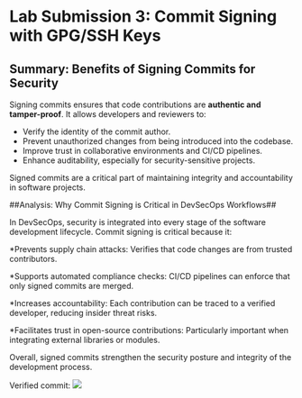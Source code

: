 # Lab Submission 3: Commit Signing with GPG/SSH Keys

## Summary: Benefits of Signing Commits for Security

Signing commits ensures that code contributions are **authentic and tamper-proof**. It allows developers and reviewers to:

- Verify the identity of the commit author.
- Prevent unauthorized changes from being introduced into the codebase.
- Improve trust in collaborative environments and CI/CD pipelines.
- Enhance auditability, especially for security-sensitive projects.

Signed commits are a critical part of maintaining integrity and accountability in software projects.

##Analysis: Why Commit Signing is Critical in DevSecOps Workflows##

In DevSecOps, security is integrated into every stage of the software development lifecycle. Commit signing is critical because it:

*Prevents supply chain attacks: Verifies that code changes are from trusted contributors.

*Supports automated compliance checks: CI/CD pipelines can enforce that only signed commits are merged.

*Increases accountability: Each contribution can be traced to a verified developer, reducing insider threat risks.

*Facilitates trust in open-source contributions: Particularly important when integrating external libraries or modules.

Overall, signed commits strengthen the security posture and integrity of the development process.

Verified commit:
![](lab3/commit.png)
